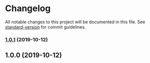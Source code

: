 # Changelog

All notable changes to this project will be documented in this file. See [standard-version](https://github.com/conventional-changelog/standard-version) for commit guidelines.

### [1.0.1](https://github.com/BryanAdamss/vue-awesome-template/compare/v1.0.0...v1.0.1) (2019-10-12)

## 1.0.0 (2019-10-12)

